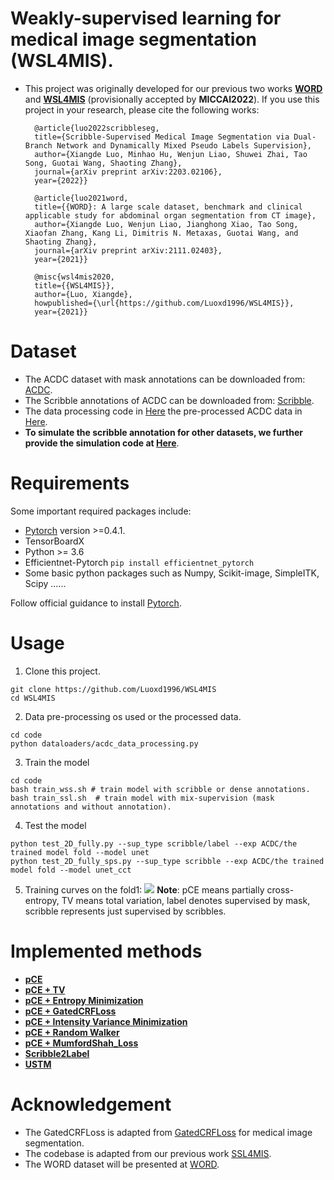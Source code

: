 # Weakly-supervised learning for medical image segmentation (WSL4MIS).
* This project was originally developed for our previous two works **[WORD](https://arxiv.org/pdf/2111.02403.pdf)** and **[WSL4MIS](https://arxiv.org/abs/2203.02106)** (provisionally accepted by **MICCAI2022**). If you use this project in your research, please cite the following works:

		@article{luo2022scribbleseg,
		title={Scribble-Supervised Medical Image Segmentation via Dual-Branch Network and Dynamically Mixed Pseudo Labels Supervision},
		author={Xiangde Luo, Minhao Hu, Wenjun Liao, Shuwei Zhai, Tao Song, Guotai Wang, Shaoting Zhang},
		journal={arXiv preprint arXiv:2203.02106},
		year={2022}}
		
		@article{luo2021word,
		title={{WORD}: A large scale dataset, benchmark and clinical applicable study for abdominal organ segmentation from CT image},
		author={Xiangde Luo, Wenjun Liao, Jianghong Xiao, Tao Song, Xiaofan Zhang, Kang Li, Dimitris N. Metaxas, Guotai Wang, and Shaoting Zhang},
		journal={arXiv preprint arXiv:2111.02403},
		year={2021}}
		
		@misc{wsl4mis2020,
		title={{WSL4MIS}},
		author={Luo, Xiangde},
		howpublished={\url{https://github.com/Luoxd1996/WSL4MIS}},
		year={2021}}
		
# Dataset
* The ACDC dataset with mask annotations can be downloaded from: [ACDC](https://www.creatis.insa-lyon.fr/Challenge/acdc/databases.html).
* The Scribble annotations of ACDC can be downloaded from: [Scribble](https://gvalvano.github.io/wss-multiscale-adversarial-attention-gates/data).
* The data processing code in [Here](https://github.com/Luoxd1996/WSL4MIS/blob/main/code/dataloaders/acdc_data_processing.py)  the pre-processed ACDC data in [Here](https://github.com/HiLab-git/WSL4MIS/tree/main/data/ACDC).
* **To simulate the scribble annotation for other datasets, we further provide the simulation code at [Here](https://github.com/HiLab-git/WSL4MIS/blob/main/code/scribbles_generator.py)**.
# Requirements
Some important required packages include:
* [Pytorch][torch_link] version >=0.4.1.
* TensorBoardX
* Python >= 3.6 
* Efficientnet-Pytorch `pip install efficientnet_pytorch`
* Some basic python packages such as Numpy, Scikit-image, SimpleITK, Scipy ......

Follow official guidance to install [Pytorch][torch_link].

[torch_link]:https://pytorch.org/

# Usage

1. Clone this project.
```
git clone https://github.com/Luoxd1996/WSL4MIS
cd WSL4MIS
```
2. Data pre-processing os used or the processed data.
```
cd code
python dataloaders/acdc_data_processing.py
```
3. Train the model
```
cd code
bash train_wss.sh # train model with scribble or dense annotations.
bash train_ssl.sh  # train model with mix-supervision (mask annotations and without annotation).
```

4. Test the model
```
python test_2D_fully.py --sup_type scribble/label --exp ACDC/the trained model fold --model unet
python test_2D_fully_sps.py --sup_type scribble --exp ACDC/the trained model fold --model unet_cct
```

5. Training curves on the fold1:
![](https://github.com/Luoxd1996/WSL4MIS/blob/main/imgs/fold1_curve.png) 
**Note**: pCE means partially cross-entropy, TV means total variation, label denotes supervised by mask, scribble represents just supervised by scribbles.

# Implemented methods
* [**pCE**](https://openaccess.thecvf.com/content_cvpr_2018/papers/Tang_Normalized_Cut_Loss_CVPR_2018_paper.pdf)
* [**pCE + TV**](https://arxiv.org/pdf/1605.01368.pdf)
* [**pCE + Entropy Minimization**](https://arxiv.org/pdf/2111.02403.pdf)
* [**pCE + GatedCRFLoss**](https://github.com/LEONOB2014/GatedCRFLoss)
* [**pCE + Intensity Variance Minimization**](https://arxiv.org/pdf/2111.02403.pdf)
* [**pCE + Random Walker**](http://vision.cse.psu.edu/people/chenpingY/paper/grady2006random.pdf)
* [**pCE + MumfordShah_Loss**](https://arxiv.org/pdf/1904.02872.pdf)
* [**Scribble2Label**](https://arxiv.org/pdf/2006.12890.pdf)
* [**USTM**](https://www.sciencedirect.com/science/article/pii/S0031320321005215)

# Acknowledgement
* The GatedCRFLoss is adapted from [GatedCRFLoss](https://github.com/LEONOB2014/GatedCRFLoss) for medical image segmentation.
* The codebase is adapted from our previous work [SSL4MIS](https://github.com/HiLab-git/SSL4MIS).
* The WORD dataset will be presented at [WORD](https://github.com/HiLab-git/WORD).

